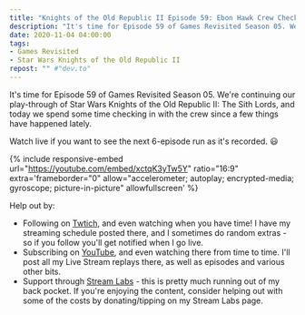 ```yaml
---
title: "Knights of the Old Republic II Episode 59: Ebon Hawk Crew Check-In Part 3"
description: "It's time for Episode 59 of Games Revisited Season 05. We're continuing our play-through of Star Wars Knights of the Old Republic II: The Sith Lords, and today we spend some time checking in with the crew since a few things have happened lately."
date: 2020-11-04 04:00:00
tags:
- Games Revisited
- Star Wars Knights of the Old Republic II
repost: "" #"dev.to"
---
```


It's time for Episode 59 of Games Revisited Season 05. We're continuing our play-through of Star Wars Knights of the Old Republic II: The Sith Lords, and today we spend some time checking in with the crew since a few things have happened lately.

Watch live if you want to see the next 6-episode run as it's recorded. :smiley:
<!--more-->

{% include responsive-embed url="https://youtube.com/embed/xctqK3yTw5Y" ratio="16:9" extra='frameborder="0" allow="accelerometer; autoplay; encrypted-media; gyroscope; picture-in-picture" allowfullscreen' %}

Help out by:
 * Following on [Twtich](https://twitch.tv/AnonJr_Live), and even watching when you have time! I have my streaming schedule posted there, and I sometimes do random extras - so if you follow you'll get notified when I go live.
 * Subscribing on [YouTube](http://www.youtube.com/channel/UCXafqhKHbkSUIrq0LAuu0tw), and even watching there from time to time. I'll post all my Live Stream replays there, as well as episodes and various other bits.
 * Support through [Stream Labs](https://streamlabs.com/anonjr_live) - this is pretty much running out of my back pocket. If you're enjoying the content, consider helping out with some of the costs by donating/tipping on my Stream Labs page.